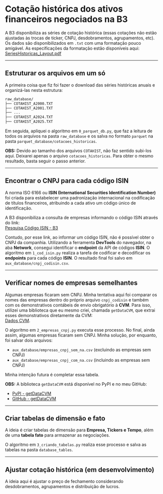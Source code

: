 # Cotação histórica dos ativos financeiros negociados na B3

A B3 disponibiliza as séries de cotação histórica (essas cotações não estão ajustadas às trocas de ticker, CNPJ, desdobramentos, agrupamentos, etc). Os dados são disponibilizados em `.txt` com uma formatação pouco amigável. As especificações da formatação estão disponíveis aqui:  
[SeriesHistoricas_Layout.pdf](https://www.b3.com.br/data/files/33/67/B9/50/D84057102C784E47AC094EA8/SeriesHistoricas_Layout.pdf)

---

## Estruturar os arquivos em um só

A primeira coisa que fiz foi fazer o download das séries históricas anuais e organizá-las nesta estrutura:

```bash
raw_database/
├── COTAHIST_A2000.TXT
├── COTAHIST_A2001.TXT
├── ...
├── COTAHIST_A2024.TXT
├── COTAHIST_A2025.TXT
```

Em seguida, apliquei o algoritmo em `0_parquet_db.py`, que faz a leitura de todos os arquivos na pasta `raw_database` e os salva no formato `parquet` na pasta `parquet_database/cotacoes_historicas`.

**OBS:** Devido ao tamanho dos arquivos `COTAHIST`, não faz sentido subi-los aqui. Deixarei apenas o arquivo `cotacoes_historicas`. Para obter o mesmo resultado, basta seguir o passo anterior.

---

## Encontrar o CNPJ para cada código ISIN

A norma ISO 6166 ou **ISIN (International Securities Identification Number)** foi criada para estabelecer uma padronização internacional na codificação de títulos financeiros, atribuindo a cada ativo um código único de identificação.

A B3 disponibiliza a consulta de empresas informando o código ISIN através do link:  
[Pesquisa Código ISIN - B3](https://www.b3.com.br/pt_br/market-data-e-indices/servicos-de-dados/market-data/consultas/mercado-a-vista/codigo-isin/pesquisa/)

Contudo, por esse link, ao informar um código ISIN, não é possível obter o CNPJ da companhia. Utilizando a ferramenta **DevTools** do navegador, na aba **Network**, consegui identificar o **endpoint** da API de códigos **ISIN**. O algoritmo em `1_cod_isin.py` realiza a tarefa de codificar e decodificar os **endpoints** para cada código **ISIN**. O resultado final foi salvo em `aux_database/cnpj_codisin.csv`.

---

## Verificar nomes de empresas semelhantes

Algumas empresas ficaram sem CNPJ. Minha tentativa aqui foi comparar os nomes das empresas dentro do próprio arquivo `cnpj_codisin` e também com os demonstrativos contábeis de envio obrigatório à **CVM**. Para isso, utilizei uma biblioteca que eu mesmo criei, chamada `getDataCVM`, que extrai esses demonstrativos diretamente da CVM:  
[Dados CVM](https://dados.cvm.gov.br/dataset/?q=cias+abertas).

O algoritmo em `2_empresas_cnpj.py` executa esse processo. No final, ainda assim, algumas empresas ficaram sem CNPJ. Minha solução, por enquanto, foi salvar dois arquivos:  
- `aux_database/empresas_cnpj_sem_na.csv` (excluindo as empresas sem CNPJ)  
- `aux_database/empresas_cnpj_com_na.csv` (incluindo as empresas sem CNPJ)  

Minha intenção futura é completar essa tabela.

**OBS:** A biblioteca `getDataCVM` está disponível no PyPI e no meu GitHub:

- [PyPI - getDataCVM](https://pypi.org/project/getDataCVM/#description)  
- [GitHub - getDataCVM](https://github.com/mandicneves/getDataCVM)

---

## Criar tabelas de dimensão e fato

A ideia é criar tabelas de dimensão para **Empresa, Tickers e Tempo**, além de uma **tabela fato** para armazenar as negociações.

O algoritmo em `3_criando_tabelas.py` realiza esse processo e salva as tabelas na pasta `database_tables`.

---

## Ajustar cotação histórica (em desenvolvimento)

A ideia aqui é ajustar o preço de fechamento considerando desdobramentos, agrupamentos e distribuição de lucros.
